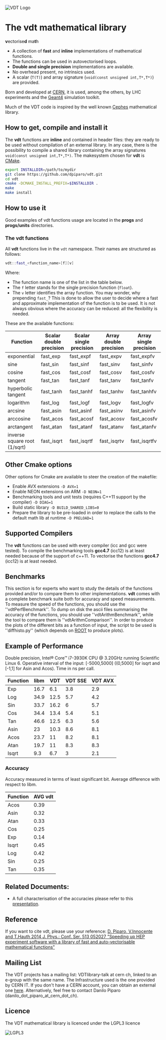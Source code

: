 ![VDT Logo](https://svnweb.cern.ch/trac/vdt/raw-attachment/ticket/3/VDTlogo.png)
# The **vdt** mathematical library
**v**ectorise**d** ma**t**h
* A collection of **fast** and **inline** implementations of mathematical functions.
* The functions can be used in autovectorised loops.
* **Double and single precision** implementations are available.
* No overhead present, no intrinsics used.
* A scalar (`T(T)`) and array signature (`void(const unsigned int,T*,T*)`) are provided.

Born and developed at [CERN](www.cern.ch), it is used, among the others, by LHC experiments and the [Geant4](http://geant4.cern.ch/) simulation toolkit.


Much of the VDT code is inspired by the well known [Cephes](http://www.netlib.org/cephes) mathematical library.

## How to get, compile and install it
The **vdt** functions are **inline** and contained in header files: they are ready to be used without compilation of an external library. In any case, there is the possibility to compile a shared library containing the array signatures `void(const unsigned int,T*,T*)`.
The makesystem chosen for **vdt** is  [CMake](http://www.cmake.org).
```bash
export INSTALLDIR=/path/to/mydir
git clone https://github.com/dpiparo/vdt.git
cd vdt
cmake -DCMAKE_INSTALL_PREFIX=$INSTALLDIR .
make
make install
```

## How to use it
Good examples of vdt functions usage are located in the **progs** and **progs/units** directories.

### The vdt functions
All **vdt** functions live in the `vdt` namespace. Their names are structured as follows:
```cpp
vdt::fast_<function_name>[f][v]
```
Where:
* The function name is one of the list in the table below.
* The `f` letter stands for the single precision function (`float`).
* The `v` letter identifies the array function.
You may wonder, why prepending `fast_`? This is done to allow the user to decide where a fast and approximate implementation of the function is to be used. It is not always obvious where the accuracy can be reduced: all the flexibility is needed.

These are the available functions:

| Function | Scalar double precision | Scalar single precision | Array double precision | Array single precision |
| -------- | ----------------------- | ----------------------- | ---------------------- | ---------------------- |
| exponential | fast_exp | fast_expf | fast_expv | fast_expfv |
| sine | fast_sin | fast_sinf | fast_sinv | fast_sinfv |
| cosine | fast_cos | fast_cosf | fast_cosv | fast_cosfv |
| tangent | fast_tan | fast_tanf | fast_tanv | fast_tanfv |
| hyperbolic tangent | fast_tanh | fast_tanhf | fast_tanhv | fast_tanhfv |
| logarithm | fast_log | fast_logf | fast_logv | fast_logfv |
| arcsine | fast_asin | fast_asinf | fast_asinv | fast_asinfv |
| arccosine | fast_acos | fast_acosf | fast_acosv | fast_acosfv |
| arctangent | fast_atan | fast_atanf | fast_atanv | fast_atanfv |
| inverse square root (1/sqrt) | fast_isqrt | fast_isqrtf | fast_isqrtv | fast_isqrtfv |


## Other Cmake options
Other options for Cmake are available to steer the creation of the makefile:
* Enable AVX extensions `-D AVX=1` 
* Enable NEON extensions on ARM `-D NEON=1`
* Benchmarking tools and unit tests (requires C++11 support by the compiler) `-D DIAG=1`
* Build static library `-D BUILD_SHARED_LIBS=0`
* Prepare the library to be pre-loaded in order to replace the calls to the default math lib at runtime `-D PRELOAD=1`

## Supported Compilers
The **vdt** functions can be used with every compiler (icc and gcc were tested).
To compile the benchmarking tools **gcc4.7** (icc12) is at least needed because of the support of c++11.
To vectorise the functions **gcc4.7** (icc12) is at least needed.

## Benchmarks
This section is for experts who want to study the details of the functions provided and/or to compare them to other implementations.
**vdt** comes with a complete benchmark suite both for accuracy and speed measurements.
To measure the speed of the functions, you should use the ''vdtPerfBenchmark''. To dump on disk the ascii files summarising the accuracy of the functions, you should use ''vdtArithmBenchmark'', while the tool to compare them is ''vdtArithmComparison''.
In order to produce the plots of the different bits as a function of input, the script to be used is ''diffhisto.py'' (which depends on [ROOT](http://root.cern.ch) to produce plots).

## Example of Performance

Double precision, Intel® Core™ i7-3930K CPU @ 3.20GHz running Scientific Linux 6. Operative interval of the input: [-5000,5000] ((0,5000] for isqrt and [-1,1] for Asin and Acos). Time in ns per call.

|Function| libm | VDT | VDT SSE | VDT AVX |
|--------| ---- | --- | ------- | ------- |
|Exp|16.7|6.1|3.8|2.9|
|Log|34.9|12.5|5.7|4.2|
|Sin|33.7|16.2|6|5.7|
|Cos|34.4|13.4|5.4|5.1|
|Tan|46.6|12.5|6.3|5.6|
|Asin|23|10.3|8.6|8.1|
|Acos|23.7|11|8.2|8.1|
|Atan|19.7|11|8.3|8.3|
|Isqrt| 9.3|6.7|3|2.1|

### Accuracy
Accuracy measured in terms of least significant bit. Average difference with respect to libm.

|Function|AVG vdt|
|--------| ------|
|Acos|0.39|
|Asin|0.32|
|Atan|0.33|
|Cos|0.25|
|Exp|0.14|
|Isqrt|0.45|
|Log|0.42|
|Sin|0.25|
|Tan|0.35|

## Related Documents:
   * A full characterisation of the accuracies please refer to this [presentation](http://indico.cern.ch/contributionDisplay.py?contribId=4&sessionId=9&confId=202688).

## Reference
If you want to cite vdt, please use your reference:
[D. Piparo, V.Innocente and T.Hauth 2014 J. Phys.: Conf. Ser. 513 052027 "Speeding up HEP experiment software with a library of fast and auto-vectorisable mathematical functions"](http://iopscience.iop.org/1742-6596/513/5/052027)

## Mailing List
The VDT projects has a mailing list: VDTlibrary-talk at cern ch, linked to an e-group with the same name.
The Infrastructure used is the one provided by CERN IT. If you don't have a CERN account, you can obtain an external one [here](https://simba3.web.cern.ch/simba3/SelfSubscription.aspx?groupName=your-e-group-name).
Alternatively, feel free to contact Danilo Piparo (danilo_dot_piparo_at_cern_dot_ch).

## Licence
The VDT mathematical library is licenced under the LGPL3 licence

![LGPL3](https://svnweb.cern.ch/trac/vdt/raw-attachment/ticket/2/LGPL-3-Logo-mini.png)
